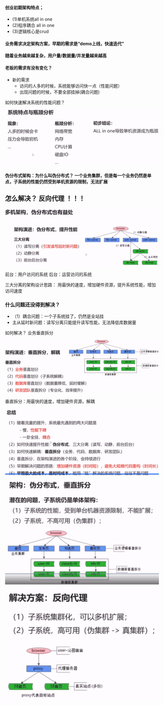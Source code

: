 #### 创业初期架构特点；
- (1)单机系统all in one
- (2)程序耦合 all in one
- (3)逻辑核心是crud

#### 业务需求决定架构方案，早期的需求是“demo上线，快速迭代”
#### 随着业务越来越复杂，用户量/数据量/并发量越来越高

#### 老板的需求有没有变化？
- 新的需求
  - 访问的人多的时候，系统能够访问快一点（性能问题）
  - 出现问题的时候，不要全部挂掉(耦合问题)


如何快速解决系统的性能问题？


![alt txt](https://raw.githubusercontent.com/corykingsf/hack-system-design-pixel/main/imgSnipaste_2021-06-25_16-25-59.png)


#### 伪分布式架构：为什么叫伪分布式？ 一个业务集群，但是每一个业务仍然是单点，子系统的性能仍然受到单机资源的限制，无法扩展


## 怎么解决？  反向代理 ！！！

![alt txt](https://raw.githubusercontent.com/corykingsf/hack-system-design-pixel/main/imgSnipaste_2021-06-25_16-44-16.png)

前台：用户访问的系统
后台：运营访问的系统


三大分离的架构设计思路：
用最快的速度，增加硬件资源，提升系统性能，增加访问速度

### 什么问题还没得到解决？
- （1）耦合问题：一个子系统挂了，仍然是全站挂
- 主从延时新问题：读写分离只能提升读写性能，无法降低库数据量

如何解决？  业务垂直拆分

![alt txt](https://raw.githubusercontent.com/corykingsf/hack-system-design-pixel/main/imgSnipaste_2021-06-25_17-40-00.png)

垂直拆分：用最快的速度，增加硬件资源，解耦

![alt txt](https://raw.githubusercontent.com/corykingsf/hack-system-design-pixel/main/imgSnipaste_2021-06-25_17-52-39.png)



![alt txt](https://raw.githubusercontent.com/corykingsf/hack-system-design-pixel/main/imgSnipaste_2021-06-26_09-25-40.png)


![alt txt](https://raw.githubusercontent.com/corykingsf/hack-system-design-pixel/main/imgSnipaste_2021-06-26_09-42-00.png)